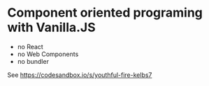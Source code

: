 # Component oriented programing with Vanilla.JS
- no React
- no Web Components
- no bundler


See https://codesandbox.io/s/youthful-fire-kelbs7